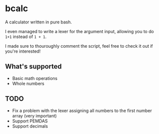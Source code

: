 # bcalc

A calculator written in pure bash.

I even managed to write a lexer for the argument input, allowing you to do `1+1` instead of `1 + 1`.

I made sure to thouroughly comment the script, feel free to check it out if you're interested!


## What's supported

- Basic math operations
- Whole numbers

## TODO

- Fix a problem with the lexer assigning all numbers to the first number array (very important)
- Support PEMDAS
- Support decimals
